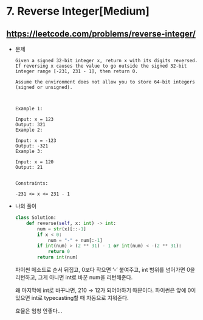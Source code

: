 # 7. Reverse Integer[Medium]

## https://leetcode.com/problems/reverse-integer/

- 문제
    
    ```
    Given a signed 32-bit integer x, return x with its digits reversed. If reversing x causes the value to go outside the signed 32-bit integer range [-231, 231 - 1], then return 0.
    
    Assume the environment does not allow you to store 64-bit integers (signed or unsigned).
    
     
    
    Example 1:
    
    Input: x = 123
    Output: 321
    Example 2:
    
    Input: x = -123
    Output: -321
    Example 3:
    
    Input: x = 120
    Output: 21
     
    
    Constraints:
    
    -231 <= x <= 231 - 1
    ```
    
- 나의 풀이
    
    ```python
    class Solution:
        def reverse(self, x: int) -> int:
            num = str(x)[::-1]
            if x < 0:
                num = "-" + num[:-1]
            if int(num) > (2 ** 31) - 1 or int(num) < -(2 ** 31):
                return 0
            return int(num)
    ```
    
    파이썬 메소드로 순서 뒤집고, 0보다 작으면 ‘-’ 붙여주고, int 범위를 넘어가면 0을 리턴하고, 그게 아니면 int로 바꾼 num을 리턴해준다.
    
    왜 마지막에 int로 바꾸냐면, 210 → 12가 되어야하기 때문이다. 파이썬은 앞에 0이 있으면 int로 typecasting할 때 자동으로 지워준다.
    
    효율은 엄청 안좋다...
